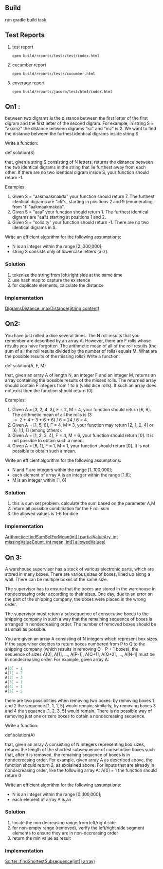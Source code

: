 ## Build

run gradle build task

## Test Reports

1. test report

       open build/reports/tests/test/index.html            

2. cucumber report

       open build/reports/tests/cucumber.html

3. coverage report

       open build/reports/jacoco/test/html/index.html

## Qn1 :

between two digrams is the distance between the first letter of the first digram and the first letter of the second
digram. For example, in string S = "akcmz" the distance between digrams "kc" and "mz" is 2. We want to find the distance
between the furthest identical digrams inside string S.

Write a function:

def solution(S)

that, given a string S consisting of N letters, returns the distance between the two identical digrams in the string
that lie furthest away from each other. If there are no two identical digram inside S, your function should return -1.

Examples:

1. Given S = "aakmaakmakda" your function should return 7. The furthest identical digrams are "ak"s, starting in
   positions 2 and 9 (enumerating from 1): "aakmaakmakda".
2. Given S = "aaa" your function should return 1. The furthest identical digrams are "aa"s starting at positions 1 and
    2.
3. Given S = "solidity" your function should return -1. There are no two identical digrams in S.

Write an efficient algorithm for the following assumptions:

* N is an integer within the range [2..300,000];
* string S consists only of lowercase letters (a-z).

### Solution

1. tokenize the string from left/right side at the same time
2. use hash map to capture the existence
3. for duplicate elements, calculate the distance

### Implementation

[DigramsDistance::maxDistance(String content)](./src/main/java/com/xceder/algorithms/Digrams.java)

## Qn2:

You have just rolled a dice several times. The N roll results that you remember are described by an array A. However,
there are F rolls whose results you have forgotten. The arithmetic mean of all of the roll results (the sum of all the
roll results divided by the number of rolls) equals M. What are the possible results of the missing rolls? Write a
function:

def solution(A, F, M)

that, given an array A of length N, an integer F and an integer M, returns an array containing the possible results of
the missed rolls. The returned array should contain F integers from 1 to 6 (valid dice rolls). If such an array does not
exist then the function should return (0].

Examples:

1. Given A = [3, 2, 4, 3], F = 2, M = 4, your function should return [6, 6]. The arithmetic mean of all the rolls is (3
    + 2 + 4 + 3 + 6 + 6) / 6 = 24 / 6 = 4.
2. Given A = [1, 5, 6], F = 4, M = 3, your function may return [2, 1, 2, 4] or [6, 1,1, 1] (among others).
3. Given A = [1, 2, 3, 4], F = 4, M = 6, your function should return [0]. It is not possible to obtain such a mean.
4. Given A = [6, 1], F = 1, M = 1, your function should return [0]. It is not possible to obtain such a mean.

Write an efficient algorithm for the following assumptions:

* N and F are integers within the range [1..100,000];
* each element of array A is an integer within the range [1.6];
* M is an integer within [1, 6]

### Solution

1. this is sum set problem. calculate the sum based on the parameter A,M
2. return all possible combination for the F roll sum
3. the allowed values is 1-6 for dice

### Implementation

[Arithmetic::findSumSetForMean(int[] partialValueAry, int missingValueCount, int mean, int[] allowedValues) ](./src/main/java/com/xceder/algorithms/Arithmetic.java)

## Qn 3:

A warehouse supervisor has a stock of various electronic parts, which are stored in many boxes. There are various sizes
of boxes, lined up along a wall. There can be multiple boxes of the same size.

The supervisor has to ensure that the boxes are stored in the warehouse in nondecreasing order according to their sizes.
One day, due to an error on the part of the shipping company, the boxes were placed in the wrong order.

The supervisor must return a subsequence of consecutive boxes to the shipping company in such a way that the remaining
sequence of boxes is arranged in nondecreasing order. The number of removed boxes should be as small as possible.

You are given an array A consisting of N integers which represent box sizes. If the supervisor decides to return boxes
numbered from P to Q to the shipping company (which results in removing Q - P + 1 boxes), the sequence of sizes A[0],
A[1], ..., A[P-1], A[Q+1], A[Q+2], ..., A[N-1] must be in nondecreasing order. For example, given array A:

```java 
A[0] = 1
A[1] = 2
A[2] = 3
A[3] = 1
A[4] = 1
A[5] = 5
```

there are two possibilities when removing two boxes: by removing boxes 1 and 2 the sequence [1, 1, 1, 5] would remain;
similarly, by removing boxes 3 and 4 the sequence [1, 2, 3, 5] would remain. There is no possible way of removing just
one or zero boxes to obtain a nondecreasing sequence.

Write a function:

def solution(A)

that, given an array A consisting of N integers representing box sizes, returns the length of the shortest subsequence
of consecutive boxes such that, after it is removed, the remaining sequence of boxes is in nondecreasing order. For
example, given array A as described above, the function should return 2, as explained above. For inputs that are already
in nondecreasing order, like the following array A:
A[0] = 1 the function should return 0

Write an efficient algorithm for the following assumptions:

* N is an integer within the range [0..100,000];
* each element of array A is an

### Solution

1. locate the non decreasing range from left/right side
2. for non-empty range (removed), verify the left/right side segment elements to ensure they are in non-decreasing order
3. return the min value as result

### Implementation

[Sorter::findShortestSubsequence(int[] array)](./src/main/java/com/xceder/algorithms/Sorter.java)